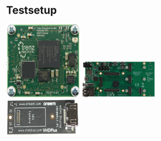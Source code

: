 # Testsetup

<img src="/images/TE0711.png" width="200" height="200">

<img src="/images/TEB0707.jpg" width="200" height="100">

<img src="/images/CruviMipi.png" width="200" height="100">

